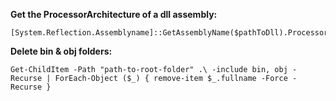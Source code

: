 **Get the ProcessorArchitecture of a dll assembly:**
```
[System.Reflection.Assemblyname]::GetAssemblyName($pathToDll).ProcessorArchitecture
```

**Delete bin & obj folders:**
```
Get-ChildItem -Path "path-to-root-folder" .\ -include bin, obj -Recurse | ForEach-Object ($_) { remove-item $_.fullname -Force -Recurse }
```
